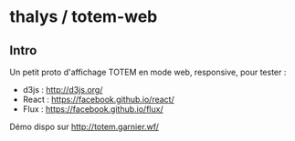 # thalys / totem-web
## Intro
Un petit proto d'affichage TOTEM en mode web, responsive, pour tester :
- d3js : http://d3js.org/
- React : https://facebook.github.io/react/
- Flux : https://facebook.github.io/flux/

Démo dispo sur http://totem.garnier.wf/
